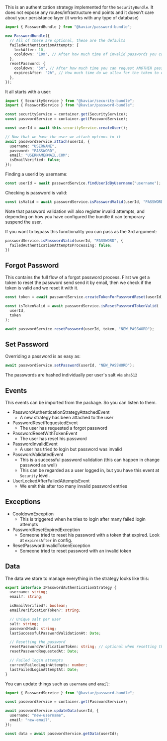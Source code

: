 This is an authentication strategy implemented for the `SecurityBundle`. It does not expose any routes/infrastructure end points and it doesn't care about your persistance layer (it works with any type of database)

```typescript
import { PasswordBundle } from "@kaviar/password-bundle";

new PasswordBundle({
  // All of these are optional, these are the defaults
  failedAuthenticationAttempts: {
    lockAfter: 10,
    cooldown: "10m", // After how much time of invalid passwords you can try again to login
  },
  resetPassword: {
    cooldown: "5m", // After how much time you can request ANOTHER password reset request
    expiresAfter: "2h", // How much time do we allow for the token to exist
  },
});
```

It all starts with a user:

```typescript
import { SecurityService } from "@kaviar/security-bundle";
import { PasswordService } from "@kaviar/password-bundle";

const securityService = container.get(SecurityService);
const passwordService = container.get(PasswordService);

const userId = await this.securityService.createUser();

// Now that we have the user we attach options to it
await passwordService.attach(userId, {
  username: "USERNAME",
  password: "PASSWORD",
  email: "USERNAME@MAIL.COM";
  isEmailVerified: false;
});
```

Finding a userId by username:

```typescript
const userId = await passwordService.findUserIdByUsername("username");
```

Checking is password is valid:

```typescript
const isValid = await passwordService.isPasswordValid(userId, "PASSWORD");
```

Note that password validation will also register invalid attempts, and depending on how you have configured the bundle it can temporary suspend the user.

If you want to bypass this functionality you can pass as the 3rd argument:

```typescript
passwordService.isPasswordValid(userId, "PASSWORD", {
  failedAuthenticationAttemptsProcessing: false;
})
```

## Forgot Password

This contains the full flow of a forgot password process. First we get a token to reset the password send send it by email, then we check if the token is valid and we reset it with it.

```typescript
const token = await passwordService.createTokenForPasswordReset(userId);

const isTokenValid = await passwordService.isResetPasswordTokenValid(
  userId,
  token
);

await passwordService.resetPassword(userId, token, "NEW_PASSWORD");
```

## Set Password

Overriding a password is as easy as:

```typescript
await passwordService.setPassword(userId, "NEW_PASSWORD");
```

The passwords are hashed individually per user's salt via `sha512`

## Events

This events can be imported from the package. So you can listen to them.

- PasswordAuthenticationStrategyAttachedEvent
  - A new strategy has been attached to the user
- PasswordResetRequestedEvent
  - The user has requested a forgot password
- PasswordResetWithTokenEvent
  - The user has reset his password
- PasswordInvalidEvent
  - A user has tried to login but password was invalid
- PasswordValidatedEvent
  - This is a successful password validation (this can happen in change password as well)
  - This can be regarded as a user logged in, but you have this event at `Security` level.
- UserLockedAfterFailedAttemptsEvent
  - We emit this after too many invalid password entries

## Exceptions

- CooldownException
  - This is triggered when he tries to login after many failed login attempts
- PasswordResetExpiredException
  - Someone tried to reset his password with a token that expired. Look at `expiresAfter` in config.
- ResetPasswordInvalidTokenException
  - Someone tried to reset password with an invalid token

## Data

The data we store to manage everything in the strategy looks like this:

```ts
export interface IPasswordAuthenticationStrategy {
  username: string;
  email?: string;

  isEmailVerified?: boolean;
  emailVerificationToken?: string;

  // Unique salt per user
  salt: string;
  passwordHash: string;
  lastSuccessfulPasswordValidationAt: Date;

  // Resetting the password
  resetPasswordVerificationToken: string; // optional when resetting the password
  resetPasswordRequestedAt: Date;

  // Failed login attempts
  currentFailedLoginAttempts: number;
  lastFailedLoginAttemptAt: Date;
}
```

You can update things such as `username` and `email`:

```ts
import { PasswordService } from "@kaviar/password-bundle";

const passwordService = container.get(PasswordService);

await passwordService.updateData(userId, {
  username: "new-username",
  email: "new-email",
});

const data = await passwordService.getData(userId);
```
